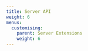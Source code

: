 ```yaml
---
title: Server API
weight: 6
menus:
  customising:
    parent: Server Extensions
    weight: 6
---
```

